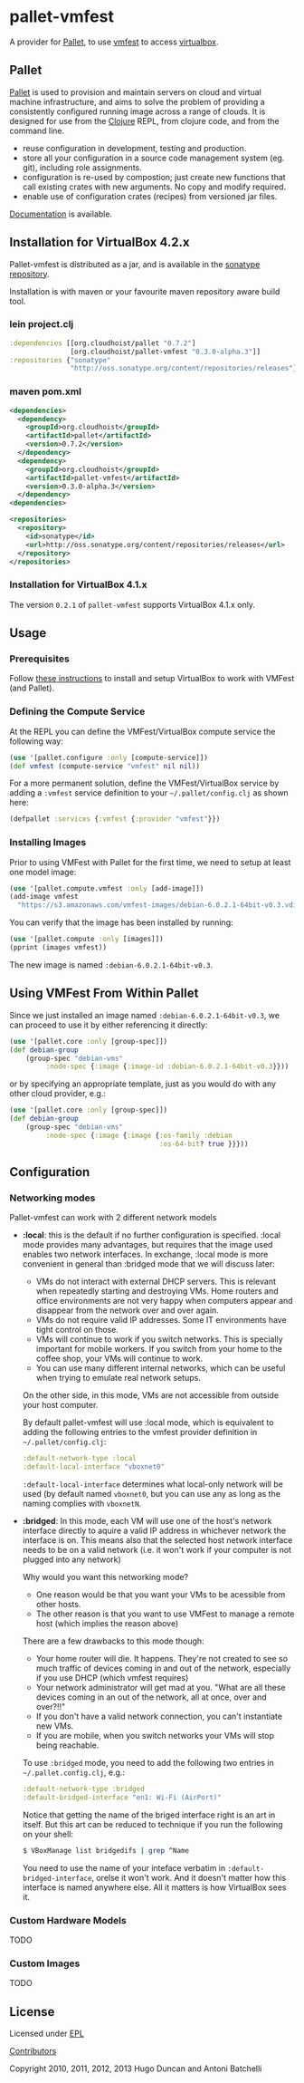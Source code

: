 # pallet-vmfest

A provider for [Pallet][palletops], to use [vmfest][vmfest] to access
[virtualbox][virtualbox].

## Pallet

[Pallet][palletops] is used to provision and maintain servers on cloud and
virtual machine infrastructure, and aims to solve the problem of providing a
consistently configured running image across a range of clouds.  It is designed
for use from the [Clojure][clojure] REPL, from clojure code, and from the
command line.

- reuse configuration in development, testing and production.
- store all your configuration in a source code management system (eg. git),
  including role assignments.
- configuration is re-used by compostion; just create new functions that call
  existing crates with new arguments. No copy and modify required.
- enable use of configuration crates (recipes) from versioned jar files.

[Documentation][docs] is available.


## Installation for VirtualBox 4.2.x

Pallet-vmfest is distributed as a jar, and is available in the
[sonatype repository][sonatype].

Installation is with maven or your favourite maven repository aware build tool.

### lein project.clj

``` clojure
:dependencies [[org.cloudhoist/pallet "0.7.2"]
               [org.cloudhoist/pallet-vmfest "0.3.0-alpha.3"]]
:repositories {"sonatype"
               "http://oss.sonatype.org/content/repositories/releases"}
```

### maven pom.xml

``` xml
<dependencies>
  <dependency>
    <groupId>org.cloudhoist</groupId>
    <artifactId>pallet</artifactId>
    <version>0.7.2</version>
  </dependency>
  <dependency>
    <groupId>org.cloudhoist</groupId>
    <artifactId>pallet-vmfest</artifactId>
    <version>0.3.0-alpha.3</version>
  </dependency>
<dependencies>

<repositories>
  <repository>
    <id>sonatype</id>
    <url>http://oss.sonatype.org/content/repositories/releases</url>
  </repository>
</repositories>
```

### Installation for VirtualBox 4.1.x

The version `0.2.1` of `pallet-vmfest` supports VirtualBox 4.1.x only.

## Usage

### Prerequisites

Follow [these
instructions](https://github.com/tbatchelli/vmfest#install-virtualbox-42x)
to install and setup VirtualBox to work with VMFest (and Pallet).

### Defining the Compute Service

At the REPL you can define the VMFest/VirtualBox compute service the following
way:

``` clojure
(use '[pallet.configure :only [compute-service]])
(def vmfest (compute-service "vmfest" nil nil))
```

For a more permanent solution, define the VMFest/VirtualBox service by
adding a `:vmfest` service definition to your `~/.pallet/config.clj`
as shown here:

``` clojure
(defpallet :services {:vmfest {:provider "vmfest"}})
``` 

### Installing Images

Prior to using VMFest with Pallet for the first time, we need to setup
at least one model image:

```clojure
(use '[pallet.compute.vmfest :only [add-image]])
(add-image vmfest
  "https://s3.amazonaws.com/vmfest-images/debian-6.0.2.1-64bit-v0.3.vdi.gz")
```

You can verify that the image has been installed by running:
```clojure
(use '[pallet.compute :only [images]])
(pprint (images vmfest))
```

The new image is named `:debian-6.0.2.1-64bit-v0.3`.

## Using VMFest From Within Pallet

Since we just installed an image named `:debian-6.0.2.1-64bit-v0.3`,
we can proceed to use it by either referencing it directly:

```clojure
(use '[pallet.core :only [group-spec]])
(def debian-group 
    (group-spec "debian-vms" 
         :node-spec {:image {:image-id :debian-6.0.2.1-64bit-v0.3}}))
```

or by specifying an appropriate template, just as you would do with
any other cloud provider, e.g.:

```clojure
(use '[pallet.core :only [group-spec]])
(def debian-group 
    (group-spec "debian-vms" 
         :node-spec {:image {:image {:os-family :debian      
                                     :os-64-bit? true }}}))
```

## Configuration

### Networking modes

Pallet-vmfest can work with 2 different network models

- __:local__: this is the default if no further configuration is
    specified. :local mode provides many advantages, but requires that
    the image used enables two network interfaces. In exchange, :local
    mode is more convenient in general than :bridged mode that we will
    discuss later:
    
    - VMs do not interact with external DHCP servers. This is relevant
      when repeatedly starting and destroying VMs. Home routers and
      office environments are not very happy when computers appear and
      disappear from the network over and over again.
    - VMs do not require valid IP addresses. Some IT environments have
      tight control on those.
    - VMs will continue to work if you switch networks. This is
      specially important for mobile workers. If you switch from your
      home to the coffee shop, your VMs will continue to work.
    - You can use many different internal networks, which can be
      useful when trying to emulate real network setups.
      
    On the other side, in this mode, VMs are not accessible from
    outside your host computer.

    By default pallet-vmfest will use :local mode, which is equivalent
    to adding the following entries to the vmfest provider definition
    in `~/.pallet/config.clj`:
    
    ```clojure
    :default-network-type :local
    :default-local-interface "vboxnet0"
    ```
    
    `:default-local-interface` determines what local-only network will
    be used (by default named `vboxnet0`, but you can use any as long
    as the naming complies with `vboxnetN`. 

   

- __:bridged__: In this mode, each VM will use one of the host's
    network interface directly to aquire a valid IP address in
    whichever network the interface is on. This means also that the
    selected host network interface needs to be on a valid network
    (i.e. it won't work if your computer is not plugged into any
    network) 

    Why would you want this networking mode?

    - One reason would be that you want your VMs to be acessible from
      other hosts.
    - The other reason is that you want to use VMFest to manage a
      remote host (which implies the reason above)

    There are a few drawbacks to this mode though:

    - Your home router will die. It happens. They're not created to
      see so much traffic of devices coming in and out of the network,
      especially if you use DHCP (which vmfest requires)
    - Your network administrator will get mad at you. "What are all
      these devices coming in an out of the network, all at once, over
      and over?!!"
    - If you don't have a valid network connection, you can't
      instantiate new VMs.
    - If you are mobile, when you switch networks your VMs will stop
      being reachable.

    To use `:bridged` mode, you need to add the following two entries
    in `~/.pallet.config.clj`, e.g.: 

    ```clojure
    :default-network-type :bridged
    :default-bridged-interface "en1: Wi-Fi (AirPort)"
    ```
   
    Notice that getting the name of the briged interface right is an
    art in itself. But this art can be reduced to technique if you run
    the following on your shell:

    ```bash
    $ VBoxManage list bridgedifs | grep ^Name
    ```
    
    You need to use the name of your inteface verbatim in
    `:default-bridged-interface`, orelse it won't work. And it doesn't
    matter how this interface is named anywhere else. All it matters
    is how VirtualBox sees it.



### Custom Hardware Models

TODO

### Custom Images

TODO

## License

Licensed under [EPL](http://www.eclipse.org/legal/epl-v10.html)

[Contributors](https://www.ohloh.net/p/pallet-clj/contributors)

Copyright 2010, 2011, 2012, 2013  Hugo Duncan and Antoni Batchelli


[palletops]: http://palletops.com "Pallet site"

[docs]: http://palletops.com/doc "Pallet Documentation"
[ml]: http://groups.google.com/group/pallet-clj "Pallet mailing list"
[basicdemo]: https://github.com/pallet/pallet-examples/blob/develop/basic/src/demo.clj "Basic interactive usage of Pallet"
[basic]: https://github.com/pallet/pallet-examples/tree/develop/basic/ "Basic Pallet Examples"
[screencast]: http://www.youtube.com/hugoduncan#p/u/1/adzMkR0d0Uk "Pallet Screencast"
[clojure]: http://clojure.org "Clojure"
[cljstart]: http://dev.clojure.org/display/doc/Getting+Started "Getting started with clojure"
[sonatype]: http://oss.sonatype.org/content/repositories/releases/org/cloudhoist "Sonatype Maven Repository"

[vmfest]: https://github.com/tbatchelli/vmfest "vmfest"
[virtualbox]: http://virtualbox.org/ "VirtualBox"
